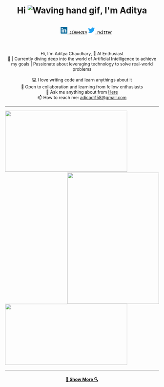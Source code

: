 <h1 align="center">Hi <img src="https://raw.githubusercontent.com/nixin72/nixin72/master/wave.gif" alt="Waving hand gif" height= "45" width="45" />, I'm Aditya</h>
<h5 align="center">
  <code>
    <a href="https://www.linkedin.com/in/adicadi/" title="LinkedIn Profile"><img width="22" src="https://github.com/adicadi/adicadi/blob/master/linkedin.svg"> LinkedIn</a></code>
  <code><a href="https://twitter.com/_adicadi_/" title="Twitter Profile"><img width="22" src="https://github.com/adicadi/adicadi/blob/master/twitter.svg"> Twitter</a></code>
</h5>
<br>
<p align="center">
  Hi, I'm Aditya Chaudhary, 🤖 AI Enthusiast 
  <br>
  🚀 | Currently diving deep into the world of Artificial Intelligence to achieve my goals | Passionate about leveraging technology to solve real-world problems 
  <br>
  <br>
  💻 I love writing code and learn anythings about it
  <br>
  📝 Open to collaboration and learning from fellow enthusiasts
  <br>
  💬 Ask me anything about from <a href="https://github.com/adicadi/adicadi/issues" title="Issues">Here</a>
  <br>
  📫 How to reach me: <a href="mailto: adicadi158@gmail.com">adicadi158@gmail.com</a>
  
</p>

<hr>

<p>
    <img height=200 width = 400 src="https://github-readme-stats.vercel.app/api?username=adicadi&show_icons=true&theme=midnight-purple">
   <img height = 430 width= 300 align = right src = "https://user-images.githubusercontent.com/50004633/134461687-7281df45-15a4-47dd-8df4-15a2319d2001.gif">
  
</p>
<img height=200 width = 400 src="https://github-readme-stats.vercel.app/api/top-langs/?username=adicadi&layout=compact&theme=midnight-purple"/>



<hr>
<!--<p align=center>
<img height= 250 align="center" src="https://activity-graph.herokuapp.com/graph?username=adicadi&theme=react-dark"></p>
<hr>-->
<h4 align="center"><a href=https://github.com/adicadi?tab=repositories title="Show Repositories">🔎 Show More 🔍</a></h4>

